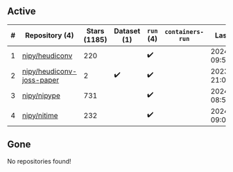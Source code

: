 ## Active
| # | Repository (4) | Stars (1185) | Dataset (1) | `run` (4) | `containers-run` | Last Modified |
| --- | --- | --- | --- | --- | --- | --- |
| 1 | [nipy/heudiconv](https://github.com/nipy/heudiconv) | 220 |  | :heavy_check_mark: |  | 2024-04-10 09:54:08+00:00 |
| 2 | [nipy/heudiconv-joss-paper](https://github.com/nipy/heudiconv-joss-paper) | 2 | :heavy_check_mark: | :heavy_check_mark: |  | 2023-07-17 21:09:07+00:00 |
| 3 | [nipy/nipype](https://github.com/nipy/nipype) | 731 |  | :heavy_check_mark: |  | 2024-03-25 08:59:45+00:00 |
| 4 | [nipy/nitime](https://github.com/nipy/nitime) | 232 |  | :heavy_check_mark: |  | 2024-02-14 09:00:17+00:00 |

## Gone
No repositories found!
